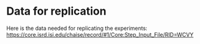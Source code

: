 # Data for replication
Here is the data needed for replicating the experiments: 
https://core.isrd.isi.edu/chaise/record/#1/Core:Step_Input_File/RID=WCVY